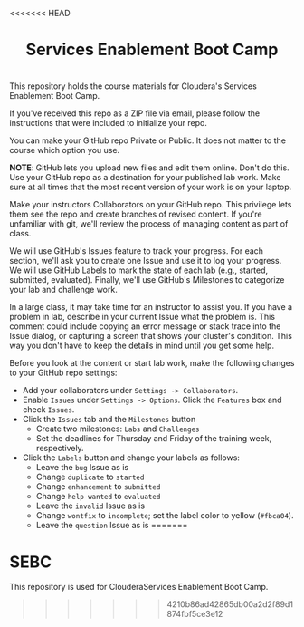 <<<<<<< HEAD
# <center>Services Enablement Boot Camp 
# <center> 

This repository holds the course materials for Cloudera's Services
Enablement Boot Camp.

If you've received this repo as a ZIP file via email, please follow
the instructions that were included to initialize your repo.

You can make your GitHub repo Private or Public.  It does not matter
to the course which option you use.

<strong>NOTE</strong>: GitHub lets you upload new files and edit
them online. Don't do this. Use your GitHub repo as a destination
for your published lab work. Make sure at all times that the most
recent version of your work is on your laptop.

Make your instructors Collaborators on your GitHub repo. This
privilege lets them see the repo and create branches of revised
content. If you're unfamiliar with git, we'll review the process
of managing content as part of class.

We will use GitHub's Issues feature to track your progress. For
each section, we'll ask you to create one Issue and use it to log
your progress. We will use GitHub Labels to mark the state of
each lab (e.g., started, submitted, evaluated). Finally, we'll use
GitHub's Milestones to categorize your lab and challenge work. 

In a large class, it may take time for an instructor to assist you.
If you have a problem in lab, describe in your current Issue what
the problem is. This comment could include copying an error message
or stack trace into the Issue dialog, or capturing a screen that
shows your cluster's condition. This way you don't have to keep the
details in mind until you get some help.

Before you look at the content or start lab work, make the following
changes to your GitHub repo settings:

* Add your collaborators under `Settings -> Collaborators`.
* Enable `Issues` under `Settings -> Options`. Click the `Features` box and check `Issues`.
* Click the `Issues` tab and the `Milestones` button
    * Create two milestones: `Labs` and `Challenges`
    * Set the deadlines for Thursday and Friday of the training week, respectively.
* Click the `Labels` button and change your labels as follows:
    * Leave the `bug` Issue as is
    * Change `duplicate` to `started`
    * Change `enhancement` to `submitted`
    * Change `help wanted` to `evaluated`
    * Leave the `invalid` Issue as is
    * Change `wontfix` to `incomplete`; set the label color to yellow (`#fbca04`).
    * Leave the `question` Issue as is
=======
# SEBC
This repository is used for ClouderaServices Enablement Boot Camp.
>>>>>>> 4210b86ad42865db00a2d2f89d1874fbf5ce3e12
